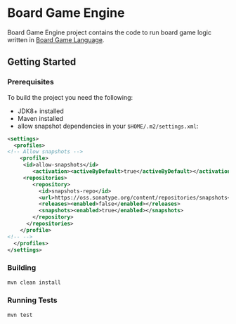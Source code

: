# Board Game Engine

Board Game Engine project contains the code to run board game logic written in [Board Game Language](https://github.com/gergelyszaz/board-game-langauge).

## Getting Started

### Prerequisites

To build the project you need the following:

* JDK8+ installed
* Maven installed
* allow snapshot dependencies in your `$HOME/.m2/settings.xml`:

```xml
<settings>
  <profiles>
<!-- Allow snapshots -->
    <profile>
     <id>allow-snapshots</id>
        <activation><activeByDefault>true</activeByDefault></activation>
     <repositories>
        <repository>
          <id>snapshots-repo</id>
          <url>https://oss.sonatype.org/content/repositories/snapshots</url>
          <releases><enabled>false</enabled></releases>
          <snapshots><enabled>true</enabled></snapshots>
        </repository>
      </repositories>
    </profile>
<!-- -->
  </profiles>
</settings>
```

### Building

```sh
mvn clean install
```

### Running Tests

```sh
mvn test
```
